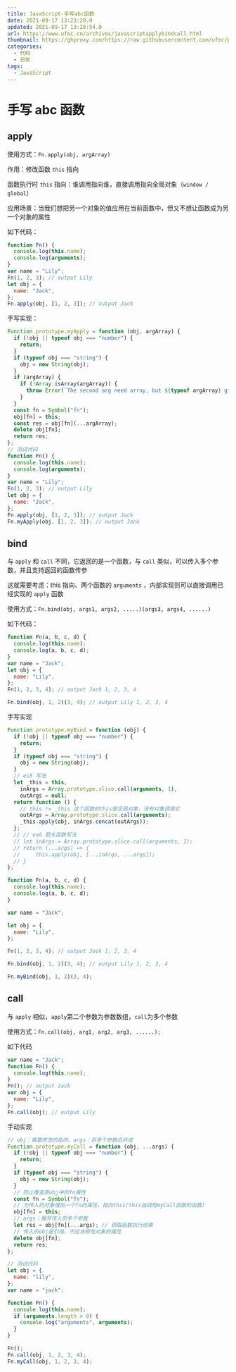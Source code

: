 ```yaml
---
title: JavaScript-手写abc函数
date: 2021-09-17 13:23:28.0
updated: 2021-09-17 13:28:54.0
url: https://www.ufec.cn/archives/javascriptapplybindcall.html
thumbnail: https://ghproxy.com/https://raw.githubusercontent.com/ufec/picGoImg/main/blog/89619860743c6c21914116bc9d8dd378.webp
categories:
  - 代码
  - 日常
tags:
  - JavaScript
---
```


# 手写 abc 函数

## apply

使用方式：`Fn.apply(obj, argArray)`

作用：修改函数 `this` 指向

函数执行时 `this` 指向：谁调用指向谁，直接调用指向全局对象（`window / global`）

应用场景：当我们想把另一个对象的值应用在当前函数中，但又不想让函数成为另一个对象的属性

如下代码：

```javascript
function Fn() {
  console.log(this.name);
  console.log(arguments);
}
var name = "Lily";
Fn(1, 2, 3); // output Lily
let obj = {
  name: "Jack",
};
Fn.apply(obj, [1, 2, 3]); // output Jack
```

手写实现：

```javascript
Function.prototype.myApply = function (obj, argArray) {
  if (!obj || typeof obj === "number") {
    return;
  }
  if (typeof obj === "string") {
    obj = new String(obj);
  }
  if (argArray) {
    if (!Array.isArray(argArray)) {
      throw Error(`The second arg need array, but ${typeof argArray} given`);
    }
  }
  const fn = Symbol("fn");
  obj[fn] = this;
  const res = obj[fn](...argArray);
  delete obj[fn];
  return res;
};
// 测试代码
function Fn() {
  console.log(this.name);
  console.log(arguments);
}
var name = "Lily";
Fn(1, 2, 3); // output Lily
let obj = {
  name: "Jack",
};
Fn.apply(obj, [1, 2, 3]); // output Jack
Fn.myApply(obj, [1, 2, 3]); // output Jack
```

## bind

与 `apply` 和 `call` 不同，它返回的是一个函数，与 `call` 类似，可以传入多个参数，并且支持返回的函数传参

这就需要考虑：this 指向、两个函数的 `arguments` ，内部实现则可以直接调用已经实现的 `apply` 函数

使用方式：`Fn.bind(obj, args1, args2, .....)(args3, args4, ......)`

如下代码：

```javascript
function Fn(a, b, c, d) {
  console.log(this.name);
  console.log(a, b, c, d);
}
var name = "Jack";
let obj = {
  name: "Lily",
};
Fn(1, 2, 3, 4); // output Jack 1, 2, 3, 4

Fn.bind(obj, 1, 2)(3, 4); // output Lily 1, 2, 3, 4
```

手写实现

```javascript
Function.prototype.myBind = function (obj) {
  if (!obj || typeof obj === "number") {
    return;
  }
  if (typeof obj === "string") {
    obj = new String(obj);
  }
  // es5 写法
  let _this = this,
    inArgs = Array.prototype.slice.call(arguments, 1),
    outArgs = null;
  return function () {
    // this != _this 这个函数的this是全局对象，没有对象调用它
    outArgs = Array.prototype.slice.call(arguments);
    _this.apply(obj, inArgs.concat(outArgs));
  };
  // // es6 箭头函数写法
  // let inArgs = Array.prototype.slice.call(arguments, 1);
  // return (...args) => {
  //     this.apply(obj, [...inArgs, ...args]);
  // }
};

function Fn(a, b, c, d) {
  console.log(this.name);
  console.log(a, b, c, d);
}

var name = "Jack";

let obj = {
  name: "Lily",
};

Fn(1, 2, 3, 4); // output Jack 1, 2, 3, 4

Fn.bind(obj, 1, 2)(3, 4); // output Lily 1, 2, 3, 4

Fn.myBind(obj, 1, 2)(3, 4);
```

## call

与 `apply` 相似，`apply`第二个参数为参数数组，`call`为多个参数

使用方式：`Fn.call(obj, arg1, arg2, arg3, ......);`

如下代码

```javascript
var name = "Jack";
function Fn() {
  console.log(this.name);
}
Fn(); // output Jack
var obj = {
  name: "Lily",
};
Fn.call(obj); // output Lily
```

手动实现

```javascript
// obj：需要修改的指向，args：将多个参数合并成
Function.prototype.myCall = function (obj, ...args) {
  if (!obj || typeof obj === "number") {
    return;
  }
  if (typeof obj === "string") {
    obj = new String(obj);
  }
  // 防止覆盖原obj中的fn属性
  const fn = Symbol("fn");
  // 为传入的对象增加一个fn的属性，指向this(this指调用myCall函数的函数)
  obj[fn] = this;
  // args：展开传入的多个参数
  let res = obj[fn](...args); // 获取函数执行结果
  // 传入的obj是引用，不应该修改对象的属性
  delete obj[fn];
  return res;
};

// 测试代码
let obj = {
  name: "lily",
};
var name = "jack";

function Fn() {
  console.log(this.name);
  if (arguments.length > 0) {
    console.log("arguments", arguments);
  }
}

Fn();
Fn.call(obj, 1, 2, 3, 4);
Fn.myCall(obj, 1, 2, 3, 4);
```
